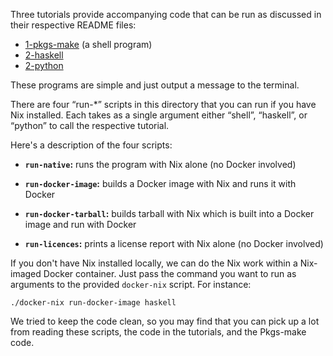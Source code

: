 Three tutorials provide accompanying code that can be run as discussed in their respective README files:

-   [1-pkgs-make](../tutorials/1-pkgs-make) (a shell program)
-   [2-haskell](../tutorials/2-haskell)
-   [2-python](../tutorials/2-python)

These programs are simple and just output a message to the terminal.

There are four “run-\*” scripts in this directory that you can run if you have Nix installed. Each takes as a single argument either “shell”, “haskell”, or “python” to call the respective tutorial.

Here's a description of the four scripts:

-   **`run-native`:** runs the program with Nix alone (no Docker involved)

-   **`run-docker-image`:** builds a Docker image with Nix and runs it with Docker

-   **`run-docker-tarball`:** builds tarball with Nix which is built into a Docker image and run with Docker

-   **`run-licences`:** prints a license report with Nix alone (no Docker involved)

If you don't have Nix installed locally, we can do the Nix work within a Nix-imaged Docker container. Just pass the command you want to run as arguments to the provided `docker-nix` script. For instance:

```shell
./docker-nix run-docker-image haskell
```

We tried to keep the code clean, so you may find that you can pick up a lot from reading these scripts, the code in the tutorials, and the Pkgs-make code.
